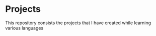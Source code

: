# Projects
This repository consists the projects that I have created while learning various languages
